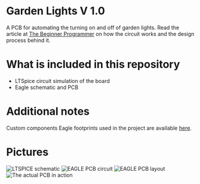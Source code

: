 # Garden Lights V 1.0

A PCB for automating the turning on and off of garden lights. Read the article at [The Beginner Programmer](https://firsttimeprogrammer.blogspot.com/2018/08/automate-your-garden-lights-diy-style.html) on how the circuit works and the design process behind it.

# What is included in this repository

- LTSpice circuit simulation of the board
- Eagle schematic and PCB

# Additional notes
Custom components Eagle footprints used in the project are available [here](https://github.com/mick001/Custom-Eagle-Libraries).

# Pictures

![LTSPICE schematic](https://lh3.googleusercontent.com/-KUyU7xWszew/W3VIJq2t_oI/AAAAAAAACEM/r9Q3OPkvYh44PJi9D9SKiGYigg8_YP9DACHMYCw/s1600-h/Image%2B2%255B4%255D)
![EAGLE PCB circuit](https://lh3.googleusercontent.com/-3jqFU0lLeRI/W3VIO08LtsI/AAAAAAAACEk/BZJGPfvjTh816O449UDmQVKaUKUF-KpdgCHMYCw/s1600-h/Image%2B5%255B3%255D)
![EAGLE PCB layout](https://lh3.googleusercontent.com/-J1mmJPzVxoU/W3VIRjHCQ7I/AAAAAAAACEs/Z0M51khon2EpR8LiP2lVQMiruAbt8RU-gCHMYCw/s1600-h/Image%2B6%255B3%255D)
![The actual PCB in action](https://lh3.googleusercontent.com/-NfmF200_3gs/W3VIV3tSSxI/AAAAAAAACE8/BiKOPcoLRBgk-wvhTXLhKl_Yy66jZcDEgCHMYCw/s1600-h/IMG_20180816_083401%255B3%255D)
